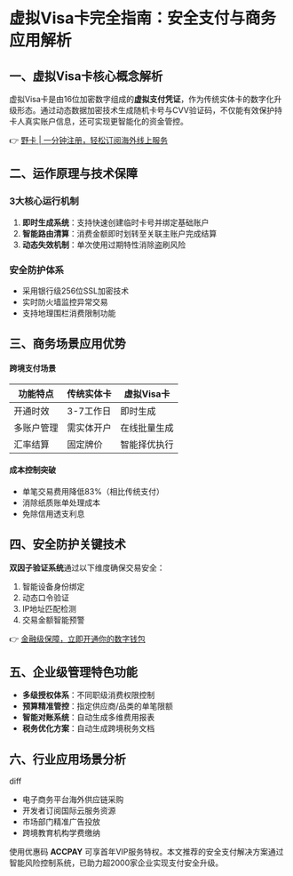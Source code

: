 # 虚拟Visa卡完全指南：安全支付与商务应用解析

## 一、虚拟Visa卡核心概念解析
虚拟Visa卡是由16位加密数字组成的**虚拟支付凭证**，作为传统实体卡的数字化升级形态。通过动态数据加密技术生成随机卡号与CVV验证码，不仅能有效保护持卡人真实账户信息，还可实现更智能化的资金管控。

👉 [野卡 | 一分钟注册，轻松订阅海外线上服务](https://bbtdd.com/yeka)

## 二、运作原理与技术保障
### 3大核心运行机制
1. **即时生成系统**：支持快速创建临时卡号并绑定基础账户
2. **智能路由清算**：消费金额即时划转至关联主账户完成结算
3. **动态失效机制**：单次使用过期特性消除盗刷风险

### 安全防护体系
- 采用银行级256位SSL加密技术
- 实时防火墙监控异常交易
- 支持地理围栏消费限制功能

## 三、商务场景应用优势
#### 跨境支付场景
| 功能特点 | 传统实体卡 | 虚拟Visa卡 |
|---------|------------|------------|
| 开通时效 | 3-7工作日 | 即时生成 |
| 多账户管理 | 需实体开户 | 在线批量生成 |
| 汇率结算 | 固定牌价 | 智能择优执行 |

#### 成本控制突破
- 单笔交易费用降低83%（相比传统支付）
- 消除纸质账单处理成本
- 免除信用透支利息

## 四、安全防护关键技术
**双因子验证系统**通过以下维度确保交易安全：
1. 智能设备身份绑定
2. 动态口令验证
3. IP地址匹配检测
4. 交易金额智能预警

👉 [金融级保障，立即开通你的数字钱包](https://bbtdd.com/yeka)

## 五、企业级管理特色功能
- **多级授权体系**：不同职级消费权限控制
- **预算精准管控**：指定供应商/品类的单笔限额
- **智能对账系统**：自动生成多维费用报表
- **税务优化方案**：自动生成跨境税务文档

## 六、行业应用场景分析
diff
+ 电子商务平台海外供应链采购
+ 开发者订阅国际云服务资源
+ 市场部门精准广告投放
+ 跨境教育机构学费缴纳


使用优惠码 **ACCPAY** 可享首年VIP服务特权。本文推荐的安全支付解决方案通过智能风险控制系统，已助力超2000家企业实现支付安全升级。